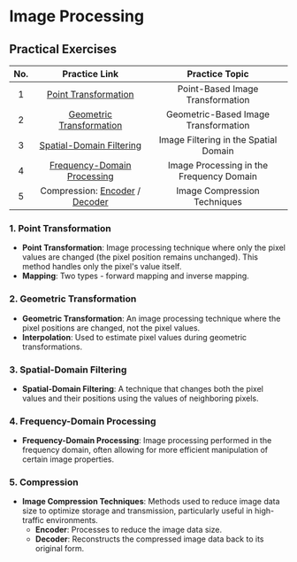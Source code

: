 # Image Processing

## Practical Exercises
| No. | Practice Link | Practice Topic |
|:---:|:-------------:|:--------------:|
| 1   | [Point Transformation](https://github.com/MoonEeSun/Image_Processing/tree/main/1_Point_Transformation) | Point-Based Image Transformation |
| 2   | [Geometric Transformation](https://github.com/MoonEeSun/Image_Processing/tree/main/2_Geometric_Transformation) | Geometric-Based Image Transformation |
| 3   | [Spatial-Domain Filtering](https://github.com/MoonEeSun/Image_Processing/tree/main/3_Spatial-Domain_Filtering) | Image Filtering in the Spatial Domain |
| 4   | [Frequency-Domain Processing](https://github.com/MoonEeSun/Image_Processing/tree/main/4_Frequency-Domain_Processing) | Image Processing in the Frequency Domain |
| 5   | Compression: [Encoder](https://github.com/MoonEeSun/Image_Processing/tree/main/Hw5_Encoder) / [Decoder](https://github.com/MoonEeSun/Image_Processing/tree/main/Hw5_Decoder) | Image Compression Techniques |

### 1. Point Transformation
- **Point Transformation**: Image processing technique where only the pixel values are changed (the pixel position remains unchanged). This method handles only the pixel's value itself.
- **Mapping**: Two types - forward mapping and inverse mapping.

### 2. Geometric Transformation
- **Geometric Transformation**: An image processing technique where the pixel positions are changed, not the pixel values.
- **Interpolation**: Used to estimate pixel values during geometric transformations.

### 3. Spatial-Domain Filtering
- **Spatial-Domain Filtering**: A technique that changes both the pixel values and their positions using the values of neighboring pixels.

### 4. Frequency-Domain Processing
- **Frequency-Domain Processing**: Image processing performed in the frequency domain, often allowing for more efficient manipulation of certain image properties.

### 5. Compression
- **Image Compression Techniques**: Methods used to reduce image data size to optimize storage and transmission, particularly useful in high-traffic environments.
  - **Encoder**: Processes to reduce the image data size.
  - **Decoder**: Reconstructs the compressed image data back to its original form.
